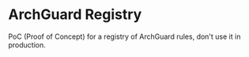 # ArchGuard Registry

PoC (Proof of Concept) for a registry of ArchGuard rules, don't use it in production.

